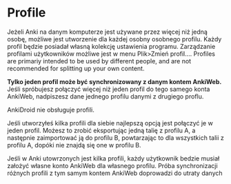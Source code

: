 # Profile

Jeżeli Anki na danym komputerze jest używane przez więcej niż jedną osobę, możliwe jest utworzenie dla każdej osobny osobnego profilu. Każdy profil będzie posiadał własną kolekcję ustawienia programu. Zarządzanie profilami użytkowników możliwe jest w menu Plik>Zmień profil….
Profiles are primariy intended to be used by different people, and are not
recommended for splitting up your own content.

**Tylko jeden profil może być synchronizowany z danym kontem AnkiWeb.** Jeśli spróbujesz połączyć więcej niż jeden profil do tego samego konta AnkiWeb, nadpiszesz dane jednego profilu danymi z drugiego proflu.

AnkiDroid nie obsługuje profili.

Jeśli utworzyłeś kilka profili dla siebie najlepszą opcją jest połączyć je w jeden profil. Możesz to zrobić eksportując jedną talię z profilu A, a następnie zaimportować ją do profilu B, powtarzając to dla wszystkich talii z profilu A, dopóki nie znajdą się one w profilu B.

Jeśli w Anki utowrzonych jest kilka profili, każdy użytkownik bedzie musiał założyć własne konto AnkiWeb dla własnego profilu. Próba synchronizacji różnych profili z tym samym kontem AnkiWeb doprowadzi do utraty danych
